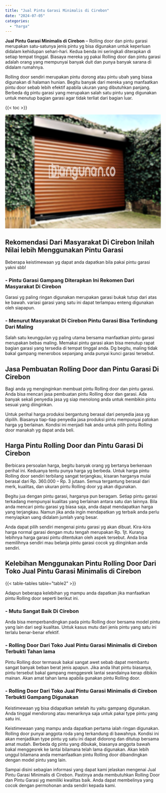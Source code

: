 ```yaml
---
title: "Jual Pintu Garasi Minimalis di Cirebon"
date: "2024-07-05"
categories: 
  - "harga"
---
```


**Jual Pintu Garasi Minimalis di Cirebon** – Rolling door dan pintu garasi merupakan satu-satunya jenis pintu yg bisa digunakan untuk keperluan didalam kehidupan sehari-hari. Kedua benda ini seringkali diterapkan di setiap tempat tinggal. Biasaya mereka yg pakai Rolling door dan pintu garasi adalah orang yang mempunyai banyak duit dan punya banyak sarana di didalam rumahnya.

Rolling door sendiri merupakan pintu dorong atau pintu ubah yang biasa digunakan di halaman hunian. Begitu banyak dari mereka yang manfaatkan pintu door sebab lebih efektif apabila ukuran yang dibutuhkan panjang. Berbeda dg pintu garasi yang merupakan salah satu pintu yang digunakan untuk menutup bagian garasi agar tidak terliat dari bagian luar.

{{< toc >}}

![Jual Pintu Garasi Minimalis di Cirebon](/images/pintu-garasi-55.png)

## Rekomendasi Dari Masyarakat Di Cirebon Inilah Nilai lebih Menggunakan Pintu Garasi

Beberapa keistimewaan yg dapat anda dapatkan bila pakai pintu garasi yakni sbb!

### \- Pintu Garasi Gampang Diterapkan Ini Rekomen Dari Masyarakat Di Cirebon

Garasi yg paling ringan digunakan merupakan garasi bukak tutup dari atas ke bawah. variasi garasi yang satu ini dapat terlampau enteng digunakan oleh siapapun.

### \- Menurut Masyarakat Di Cirebon Pintu Garasi Bisa Terlindung Dari Maling

Salah satu keunggulan yg paling utama bersama manfaatkan pintu garasi merupakan bebas maling. Memakai pintu garasi akan bisa menutup rapat bagian garasi yang tersedia di tempat tinggal anda. Dg begitu, maling tidak bakal gampang menerobos sepanjang anda punyai kunci garasi tersebut.

## Jasa Pembuatan Rolling Door dan Pintu Garasi Di Cirebon

Bagi anda yg menginginkan membuat pintu Rolling door dan pintu garasi. Anda bisa mencari jasa pembuatan pintu Rolling door dan garasi. Ada banyak sekali penyedia jasa yg siap menolong anda untuk membikin pintu sesuai yang diinginkan.

Untuk perihal harga produksi bergantung berasal dari penyedia jasa yg dipilih. Biasanya tiap-tiap penyedia jasa produksi pintu mempunyai patokan harga yg berlainan. Kondisi ini menjadi hak anda untuk pilih pintu Rolling door manakah yg dapat anda beli.

## Harga Pintu Rolling Door dan Pintu Garasi Di Cirebon

Berbicara persoalan harga, begitu banyak orang yg bertanya berkenaan perihal ini. Keduanya tentu punya harga yg berbeda. Untuk harga pintu Rolling door sendiri terbilang sangat terjangkau, kisaran harganya mulai berasal dari Rp. 360.000 – Rp. 3 jutaan. Semua tergantung berasal dari merk, kualitas, dan ukuran pintu Rolling door yg akan digunakan.

Begitu jua dengan pintu garasi, harganya pun beragam. Setiap pintu garasi terkadang mempunyai kualitas yang berlainan antara satu dan lainnya. Bila anda mencari pintu garasi yg biasa saja, anda dapat mendapatkan harga yang terjangkau. Namun jika anda ingin mendapatkan yg terbaik anda perlu menyiapkan uang didalam jumlah yang besar.

Anda dapat pilih sendiri mengenai pintu garasi yg akan dibuat. Kira-kira harga normal garasi dengan mutu tengah merupakan Rp. 1jt. Kurang lebihnya harga garasi pintu ditentukan oleh aspek tersebut. Anda bisa memilihnya sendiri mau belanja pintu garasi cocok yg diinginkan anda sendiri.

## Kelebihan Menggunakan Pintu Rolling Door Dari Toko Jual Pintu Garasi Minimalis di Cirebon

{{< table-tables table="table2" >}}

Adapun beberapa kelebihan yg mampu anda dapatkan jika manfaatkan pintu Rolling door seperti berikut ini.

### \- Mutu Sangat Baik Di Cirebon

Anda bisa memperbandingkan pada pintu Rolling door bersama model pintu yang lain dari segi kualitas. Untuk kasus mutu dari jenis pintu yang satu ini terlalu benar-benar efektif.

### \- Rolling Door Dari Toko Jual Pintu Garasi Minimalis di Cirebon Terbukti Tahan lama

Pintu Rolling door termasuk bakal sangat awet sebab dapat membantu sangat banyak beban berat jenis apapun. Jika anda lihat pintu biasanya, pintu tersebut bakal gampang menggesrek lantai seandainya kerap dibikin mainan. Akan amat tahan lama apabila gunakan pintu Rolling door.

### \- Rolling Door Dari Toko Jual Pintu Garasi Minimalis di Cirebon Terbukti Gampang Digunakan

Keistimewaan yg bisa didapatkan setelah itu yaitu gampang digunakan. Anda tinggal mendorong atau menariknya saja untuk pakai type pintu yang satu ini.

Keistimewaan yang mampu anda dapatkan pertama ialah ringan digunakan. Rolling door punyai anggota roda yang terkandung di bawahnya. Kondisi ini akan menjadikan type pintu yg satu ini dapat didorong dan ditutup bersama amat mudah. Berbeda dg pintu yang dibukak, biasanya anggota bawah bakal menggesrek ke lantai bilamana telah lama digunakan. Akan lebih unggul bilamana anda memanfaatkan pintu Rolling door dibandingkan dengan model pintu yang lain.

Sampai disini sebagian informasi yang dapat kami jelaskan mengenai Jual Pintu Garasi Minimalis di Cirebon. Pastinya anda membutuhkan Rolling Door dan Pintu Garasi yg memiliki kwalitas baik. Anda dapat membelinya yang cocok dengan permohonan anda sendiri kepada kami.

